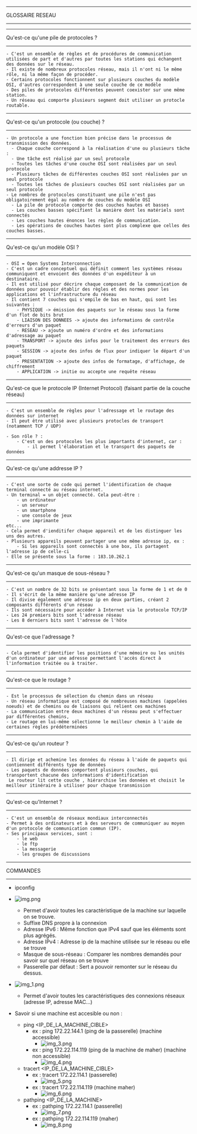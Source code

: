 ***
GLOSSAIRE RESEAU
***

***
Qu'est-ce qu'une pile de protocoles ?
***

    - C'est un ensemble de règles et de procédures de communication utilisées de part et d'autres par toutes les stations qui échangent des données sur le réseau.
    - Il existe de nombreux protocoles réseau, mais il n'ont ni le même rôle, ni la même façon de procéder.
    - Certains protocoles fonctionnent sur plusieurs couches du modèle OSI, d'autres correspondent à une seule couche de ce modèle
    - Des piles de protocoles différentes peuvent coexister sur une même station.
    - Un réseau qui comporte plusieurs segment doit utiliser un protocle routable.

*** 
Qu'est-ce qu'un protocole (ou couche) ? 
***

    - Un protocole a une fonction bien précise dans le processus de transmission des données.
      - Chaque couche correspond à la réalisation d'une ou plusieurs tâche :
      - Une tâche est réalisé par un seul protocole
      - Toutes les tâches d'une couche OSI sont réalisées par un seul protocole
      - Plusieurs tâches de différentes couches OSI sont réalisées par un seul protocole
      - Toutes les tâches de plusieurs couches OSI sont réalisées par un seul protocole
    - Le nombres de protocoles constituant une pile n'est pas obligatoirement égal au nombre de couches du modèle OSI
      - La pile de protocole comporte des couches hautes et basses
      - Les couches basses spécifient la manière dont les matériels sont connectés
      - Les couches hautes énonces les règles de communication.
      - Les opérations de couches hautes sont plus complexe que celles des couches basses.

*** 
Qu'est-ce qu'un modèle OSI ? 
***

    - OSI = Open Systems Interconnection
    - C'est un cadre conceptuel qui définit comment les systèmes réseau communiquent et envoient des données d'un expéditeur à un destinataire.
    - Il est utilisé pour décrire chaque composant de la communication de données pour pouvoir établir des règles et des normes pour les applications et l'infrastructure du réseau
    - Il contient 7 couches qui s'empile de bas en haut, qui sont les suivantes :
        - PHYSIQUE -> émission des paquets sur le réseau sous la forme d'un flot de bits brut
        - LIAISON DES DONNEES -> ajoute des informations de contrôle d'erreurs d'un paquet
        - RESEAU -> ajoute un numéro d'ordre et des informations d'adressage au paquet
        - TRANSPORT -> ajoute des infos pour le traitement des erreurs des paquets
        - SESSION -> ajoute des infos de flux pour indiquer le départ d'un paquet
        - PRESENTATION -> ajoute des infos de formatage, d'affichage, de chiffrement
        - APPLICATION -> initie ou accepte une requête réseau

***
Qu'est-ce que le protocole IP (Internet Protocol) (faisant partie de la couche réseau)
***

    - C'est un ensemble de règles pour l'adressage et le routage des données sur internet
    - Il peut être utilisé avec plusieurs protocles de transport (notamment TCP / UDP)
    
    - Son rôle ? :
        - C'est un des protocoles les plus importants d'internet, car :
            - il permet l'élaboration et le transport des paquets de données

***
Qu'est-ce qu'une addresse IP ?
***

    - C'est une sorte de code qui permet l'identification de chaque terminal connecté au réseau internet.
    - Un terminal = un objet connecté. Cela peut-être :
        - un ordinateur
        - un serveur
        - un smartphone
        - une console de jeux
        - une imprimante
    etc...
    - Cela permet d'ienditifer chaque appareil et de les distinguer les uns des autres.
    - Plusieurs appareils peuvent partager une une même adresse ip, ex :
        - Si les appareils sont connectés à une box, ils partagent l'adresse ip de celle-ci
    - Elle se présente sous la forme : 183.10.262.1

***
Qu'est-ce qu'un masque de sous-réseau ?
***

    - C'est un nombre de 32 bits se présentant sous la forme de 1 et de 0
    - Il s'écrit de la même manière qu'une adresse IP
    - Il divise également une adresse ip en deux parties, créant 2 composants différents d'un réseau
    - Ils sont nécessaire pour accéder à Internet via le protocole TCP/IP
    - Les 24 premiers bits sont l'adresse réseau
    - Les 8 derniers bits sont l'adresse de l'hôte

***
Qu'est-ce que l'adressage ?
***

    - Cela permet d'identifier les positions d'une mémoire ou les unités d'un ordinateur par une adresse permettant l'accès direct à l'information traitée ou à traiter.

***
Qu'est-ce que le routage ?
***

    - Est le processus de sélection du chemin dans un réseau
    - Un réseau informatique est composé de nombreuses machines (appelées noeuds) et de chemins ou de liaisons qui relient ces machines
    - La communication entre deux machines d'un réseau peut s'effectuer par différentes chemins,
    - Le routage en lui-même sélectionne le meilleur chemin à l'aide de certaines règles prédéterminées

***
Qu'est-ce qu'un routeur ?
***

    - Il dirige et achemine les données du réseau à l'aide de paquets qui contiennent différents type de données
    - Les paquets de données comportent plusieurs couches, qui transportent chacune des informations d'identification
     Le routeur lit cette couche , hiérarchise les données et choisit le meilleur itinéraire à utiliser pour chaque transmission

***
Qu'est-ce qu'Internet ?
***

    - C'est un ensemble de réseaux mondiaux interconnectés
    - Permet à des ordinateurs et à des serveurs de communiquer au moyen d'un protocole de communication commun (IP).
    - Ses principaux services, sont :
        - le web
        - le ftp
        - la messagerie
        - les groupes de discussions


****
COMMANDES 
****

* ipconfig
* ![img.png](img.png)
  * Permet d'avoir toutes les caractèristique de la machine sur laquelle on se trouve. 
  * Suffixe DNS propre à la connexion 
  * Adresse IPv6 : Même fonction que IPv4 sauf que les éléments sont plus agrégés.
  * Adresse IPv4 : Adresse ip de la machine utilisée sur le réseau ou elle se trouve
  * Masque de sous-réseau : Comparer les nombres demandés pour savoir sur quel réseau on se trouve
  * Passerelle par défaut : Sert a pouvoir remonter sur le réseau du dessus.


* ![img_1.png](img_1.png)
  * Permet d'avoir toutes les caractéristiques des connexions réseaux (adresse IP, adresse MAC...) 

* Savoir si une machine est accesible ou non :
  * ping <IP_DE_LA_MACHINE_CIBLE>
    * ex : ping 172.22.144.1 (ping de la passerelle) (machine accessible)
      * ![img_3.png](img_3.png)
    * ex : ping 172.22.114.119 (ping de la machine de maher) (machine non accessible)
      * ![img_4.png](img_4.png)
  * tracert <IP_DE_LA_MACHINE_CIBLE>
    * ex : tracert 172.22.114.1 (passerelle)
      * ![img_5.png](img_5.png)
    * ex : tracert 172.22.114.119 (machine maher)
      * ![img_6.png](img_6.png)
  * pathping <IP_DE_LA_MACHINE>
    * ex : pathping 172.22.114.1 (passerelle)
      * ![img_7.png](img_7.png)
    * ex : pathping 172.22.114.119 (maher)
      * ![img_8.png](img_8.png)